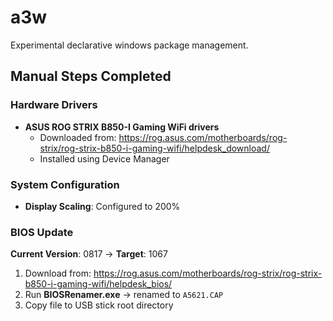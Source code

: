# a3w

Experimental declarative windows package management.

## Manual Steps Completed

### Hardware Drivers

- **ASUS ROG STRIX B850-I Gaming WiFi drivers**
  - Downloaded from: https://rog.asus.com/motherboards/rog-strix/rog-strix-b850-i-gaming-wifi/helpdesk_download/
  - Installed using Device Manager

### System Configuration

- **Display Scaling**: Configured to 200%

### BIOS Update

**Current Version**: 0817 → **Target**: 1067

1. Download from: https://rog.asus.com/motherboards/rog-strix/rog-strix-b850-i-gaming-wifi/helpdesk_bios/
2. Run **BIOSRenamer.exe** → renamed to `A5621.CAP`
3. Copy file to USB stick root directory
